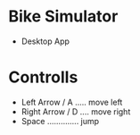# Bike Simulator
* Desktop App

# Controlls
* Left Arrow / A ..... move left
* Right Arrow / D .... move right
* Space .............. jump
